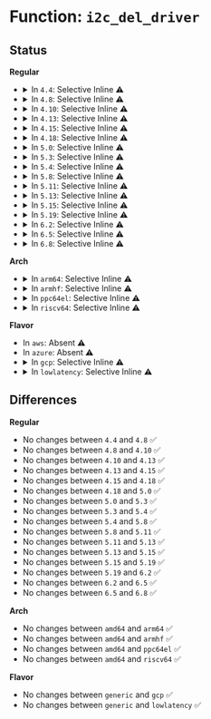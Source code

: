 # Function: <code>i2c_del_driver</code>

## Status
<b>Regular</b>
<ul>
<li>
<details>
<summary>In <code>4.4</code>: Selective Inline ⚠️</summary>

```c
void i2c_del_driver(struct i2c_driver *driver);
```

**Collision:** Unique Global

**Inline:** Selective

**Transformation:** False

**Instances:**

```
In drivers/i2c/i2c-core.c (ffffffff81679810)
Location: drivers/i2c/i2c-core.c:1909
Inline: True
Direct callers:
  - drivers/gpio/gpio-sx150x.c:sx150x_exit
  - drivers/mfd/88pm860x-core.c:pm860x_i2c_exit
  - drivers/mfd/htc-i2cpld.c:htcpld_core_exit
  - drivers/mfd/wm8400-core.c:wm8400_module_exit
  - drivers/mfd/wm831x-i2c.c:wm831x_i2c_exit
  - drivers/mfd/wm8350-i2c.c:wm8350_i2c_exit
  - drivers/mfd/tps65217.c:tps65217_exit
  - drivers/mfd/tps65910.c:tps65910_i2c_exit
  - drivers/mfd/tps65912-i2c.c:tps65912_i2c_exit
  - drivers/mfd/tps80031.c:tps80031_exit
  - drivers/mfd/twl-core.c:twl_driver_exit
  - drivers/mfd/twl6040.c:twl6040_driver_exit
  - drivers/mfd/smsc-ece1099.c:smsc_i2c_driver_exit
  - drivers/mfd/da903x.c:da903x_exit
  - drivers/mfd/da9052-i2c.c:da9052_i2c_exit
  - drivers/mfd/axp20x.c:axp20x_i2c_driver_exit
  - drivers/mfd/lp8788.c:lp8788_exit
  - drivers/mfd/da9055-i2c.c:da9055_i2c_exit
  - drivers/mfd/da9063-i2c.c:da9063_i2c_driver_exit
  - drivers/mfd/max14577.c:max14577_i2c_exit
  - drivers/mfd/max77693.c:max77693_i2c_exit
  - drivers/mfd/max77843.c:max77843_i2c_exit
  - drivers/mfd/max8925-i2c.c:max8925_i2c_exit
  - drivers/mfd/max8997.c:max8997_i2c_exit
  - drivers/mfd/max8998.c:max8998_i2c_exit
  - drivers/mfd/ab3100-core.c:ab3100_i2c_exit
  - drivers/mfd/adp5520.c:adp5520_driver_exit
  - drivers/mfd/tps6586x.c:tps6586x_exit
  - drivers/mfd/tps65090.c:tps65090_exit
  - drivers/mfd/aat2870-core.c:aat2870_exit
  - drivers/mfd/palmas.c:palmas_i2c_exit
  - drivers/mfd/rc5t583.c:rc5t583_i2c_exit
  - drivers/mfd/sec-core.c:sec_pmic_exit
  - drivers/mfd/as3711.c:as3711_i2c_exit
  - drivers/mfd/intel_soc_pmic_core.c:intel_soc_pmic_i2c_driver_exit
  - drivers/i2c/i2c-core.c:i2c_exit
```
**Symbols:**

```
ffffffff81679810-ffffffff81679858: i2c_del_driver (STB_GLOBAL)
```
</details>
</li>
<li>
<details>
<summary>In <code>4.8</code>: Selective Inline ⚠️</summary>

```c
void i2c_del_driver(struct i2c_driver *driver);
```

**Collision:** Unique Global

**Inline:** Selective

**Transformation:** False

**Instances:**

```
In drivers/i2c/i2c-core.c (ffffffff816daf80)
Location: drivers/i2c/i2c-core.c:2106
Inline: True
Direct callers:
  - drivers/mfd/88pm860x-core.c:pm860x_i2c_exit
  - drivers/mfd/htc-i2cpld.c:htcpld_core_exit
  - drivers/mfd/wm8400-core.c:wm8400_module_exit
  - drivers/mfd/wm831x-i2c.c:wm831x_i2c_exit
  - drivers/mfd/wm8350-i2c.c:wm8350_i2c_exit
  - drivers/mfd/tps65910.c:tps65910_i2c_exit
  - drivers/mfd/tps65912-i2c.c:tps65912_i2c_driver_exit
  - drivers/mfd/tps80031.c:tps80031_exit
  - drivers/mfd/twl-core.c:twl_driver_exit
  - drivers/mfd/twl6040.c:twl6040_driver_exit
  - drivers/mfd/smsc-ece1099.c:smsc_i2c_driver_exit
  - drivers/mfd/da903x.c:da903x_exit
  - drivers/mfd/da9052-i2c.c:da9052_i2c_exit
  - drivers/mfd/lp8788.c:lp8788_exit
  - drivers/mfd/da9055-i2c.c:da9055_i2c_exit
  - drivers/mfd/da9063-i2c.c:da9063_i2c_driver_exit
  - drivers/mfd/max14577.c:max14577_i2c_exit
  - drivers/mfd/max77693.c:max77693_i2c_driver_exit
  - drivers/mfd/ab3100-core.c:ab3100_i2c_exit
  - drivers/mfd/adp5520.c:adp5520_driver_exit
  - drivers/mfd/tps6586x.c:tps6586x_exit
  - drivers/mfd/tps65090.c:tps65090_exit
  - drivers/mfd/aat2870-core.c:aat2870_exit
  - drivers/mfd/palmas.c:palmas_i2c_exit
  - drivers/mfd/rc5t583.c:rc5t583_i2c_exit
  - drivers/mfd/sec-core.c:sec_pmic_exit
  - drivers/mfd/as3711.c:as3711_i2c_exit
  - drivers/mfd/intel_soc_pmic_core.c:intel_soc_pmic_i2c_driver_exit
  - drivers/i2c/i2c-core.c:i2c_exit
```
**Symbols:**

```
ffffffff816daf80-ffffffff816dafc4: i2c_del_driver (STB_GLOBAL)
```
</details>
</li>
<li>
<details>
<summary>In <code>4.10</code>: Selective Inline ⚠️</summary>

```c
void i2c_del_driver(struct i2c_driver *driver);
```

**Collision:** Unique Global

**Inline:** Selective

**Transformation:** False

**Instances:**

```
In drivers/i2c/i2c-core.c (ffffffff8170b2c0)
Location: drivers/i2c/i2c-core.c:2391
Inline: True
Direct callers:
  - drivers/mfd/88pm860x-core.c:pm860x_i2c_exit
  - drivers/mfd/htc-i2cpld.c:htcpld_core_exit
  - drivers/mfd/wm8400-core.c:wm8400_module_exit
  - drivers/mfd/wm831x-i2c.c:wm831x_i2c_exit
  - drivers/mfd/wm8350-i2c.c:wm8350_i2c_exit
  - drivers/mfd/tps65910.c:tps65910_i2c_exit
  - drivers/mfd/tps65912-i2c.c:tps65912_i2c_driver_exit
  - drivers/mfd/tps80031.c:tps80031_exit
  - drivers/mfd/twl6040.c:twl6040_driver_exit
  - drivers/mfd/da903x.c:da903x_exit
  - drivers/mfd/da9052-i2c.c:da9052_i2c_exit
  - drivers/mfd/lp8788.c:lp8788_exit
  - drivers/mfd/da9055-i2c.c:da9055_i2c_exit
  - drivers/mfd/da9063-i2c.c:da9063_i2c_driver_exit
  - drivers/mfd/max14577.c:max14577_i2c_exit
  - drivers/mfd/max77693.c:max77693_i2c_driver_exit
  - drivers/mfd/adp5520.c:adp5520_driver_exit
  - drivers/mfd/tps6586x.c:tps6586x_exit
  - drivers/mfd/tps65090.c:tps65090_exit
  - drivers/mfd/aat2870-core.c:aat2870_exit
  - drivers/mfd/palmas.c:palmas_i2c_exit
  - drivers/mfd/rc5t583.c:rc5t583_i2c_exit
  - drivers/mfd/sec-core.c:sec_pmic_exit
  - drivers/mfd/as3711.c:as3711_i2c_exit
  - drivers/mfd/intel_soc_pmic_core.c:intel_soc_pmic_i2c_driver_exit
  - drivers/input/touchscreen/elants_i2c.c:elants_i2c_driver_exit
  - drivers/i2c/i2c-core.c:i2c_exit
```
**Symbols:**

```
ffffffff8170b2c0-ffffffff8170b304: i2c_del_driver (STB_GLOBAL)
```
</details>
</li>
<li>
<details>
<summary>In <code>4.13</code>: Selective Inline ⚠️</summary>

```c
void i2c_del_driver(struct i2c_driver *driver);
```

**Collision:** Unique Global

**Inline:** Selective

**Transformation:** False

**Instances:**

```
In drivers/i2c/i2c-core-base.c (ffffffff81720310)
Location: drivers/i2c/i2c-core-base.c:1633
Inline: True
Direct callers:
  - drivers/mfd/88pm860x-core.c:pm860x_i2c_exit
  - drivers/mfd/htc-i2cpld.c:htcpld_core_exit
  - drivers/mfd/wm8400-core.c:wm8400_module_exit
  - drivers/mfd/wm831x-i2c.c:wm831x_i2c_exit
  - drivers/mfd/wm8350-i2c.c:wm8350_i2c_exit
  - drivers/mfd/tps65910.c:tps65910_i2c_exit
  - drivers/mfd/tps65912-i2c.c:tps65912_i2c_driver_exit
  - drivers/mfd/tps80031.c:tps80031_exit
  - drivers/mfd/twl6040.c:twl6040_driver_exit
  - drivers/mfd/da903x.c:da903x_exit
  - drivers/mfd/da9052-i2c.c:da9052_i2c_exit
  - drivers/mfd/lp8788.c:lp8788_exit
  - drivers/mfd/da9055-i2c.c:da9055_i2c_exit
  - drivers/mfd/da9063-i2c.c:da9063_i2c_driver_exit
  - drivers/mfd/max14577.c:max14577_i2c_exit
  - drivers/mfd/max77693.c:max77693_i2c_driver_exit
  - drivers/mfd/adp5520.c:adp5520_driver_exit
  - drivers/mfd/tps6586x.c:tps6586x_exit
  - drivers/mfd/tps65090.c:tps65090_exit
  - drivers/mfd/aat2870-core.c:aat2870_exit
  - drivers/mfd/palmas.c:palmas_i2c_exit
  - drivers/mfd/rc5t583.c:rc5t583_i2c_exit
  - drivers/mfd/sec-core.c:sec_pmic_exit
  - drivers/mfd/as3711.c:as3711_i2c_exit
  - drivers/mfd/intel_soc_pmic_core.c:intel_soc_pmic_i2c_driver_exit
  - drivers/input/touchscreen/elants_i2c.c:elants_i2c_driver_exit
  - drivers/i2c/i2c-core-base.c:i2c_exit
```
**Symbols:**

```
ffffffff81720310-ffffffff81720354: i2c_del_driver (STB_GLOBAL)
```
</details>
</li>
<li>
<details>
<summary>In <code>4.15</code>: Selective Inline ⚠️</summary>

```c
void i2c_del_driver(struct i2c_driver *driver);
```

**Collision:** Unique Global

**Inline:** Selective

**Transformation:** False

**Instances:**

```
In drivers/i2c/i2c-core-base.c (ffffffff81791640)
Location: drivers/i2c/i2c-core-base.c:1657
Inline: True
Direct callers:
  - drivers/mfd/88pm860x-core.c:pm860x_i2c_exit
  - drivers/mfd/htc-i2cpld.c:htcpld_core_exit
  - drivers/mfd/wm8400-core.c:wm8400_module_exit
  - drivers/mfd/wm831x-i2c.c:wm831x_i2c_exit
  - drivers/mfd/wm8350-i2c.c:wm8350_i2c_exit
  - drivers/mfd/tps65910.c:tps65910_i2c_exit
  - drivers/mfd/tps65912-i2c.c:tps65912_i2c_driver_exit
  - drivers/mfd/tps80031.c:tps80031_exit
  - drivers/mfd/twl6040.c:twl6040_driver_exit
  - drivers/mfd/da903x.c:da903x_exit
  - drivers/mfd/da9052-i2c.c:da9052_i2c_exit
  - drivers/mfd/lp8788.c:lp8788_exit
  - drivers/mfd/da9055-i2c.c:da9055_i2c_exit
  - drivers/mfd/da9063-i2c.c:da9063_i2c_driver_exit
  - drivers/mfd/max14577.c:max14577_i2c_exit
  - drivers/mfd/max77693.c:max77693_i2c_driver_exit
  - drivers/mfd/adp5520.c:adp5520_driver_exit
  - drivers/mfd/tps6586x.c:tps6586x_exit
  - drivers/mfd/tps65090.c:tps65090_exit
  - drivers/mfd/aat2870-core.c:aat2870_exit
  - drivers/mfd/palmas.c:palmas_i2c_exit
  - drivers/mfd/rc5t583.c:rc5t583_i2c_exit
  - drivers/mfd/sec-core.c:sec_pmic_exit
  - drivers/mfd/as3711.c:as3711_i2c_exit
  - drivers/mfd/intel_soc_pmic_core.c:intel_soc_pmic_i2c_driver_exit
  - drivers/input/touchscreen/elants_i2c.c:elants_i2c_driver_exit
  - drivers/i2c/i2c-core-base.c:i2c_exit
```
**Symbols:**

```
ffffffff81791640-ffffffff81791684: i2c_del_driver (STB_GLOBAL)
```
</details>
</li>
<li>
<details>
<summary>In <code>4.18</code>: Selective Inline ⚠️</summary>

```c
void i2c_del_driver(struct i2c_driver *driver);
```

**Collision:** Unique Global

**Inline:** Selective

**Transformation:** False

**Instances:**

```
In drivers/i2c/i2c-core-base.c (ffffffff817d40a0)
Location: drivers/i2c/i2c-core-base.c:1636
Inline: True
Direct callers:
  - drivers/mfd/88pm860x-core.c:pm860x_i2c_exit
  - drivers/mfd/htc-i2cpld.c:htcpld_core_exit
  - drivers/mfd/wm8400-core.c:wm8400_module_exit
  - drivers/mfd/wm831x-i2c.c:wm831x_i2c_exit
  - drivers/mfd/wm8350-i2c.c:wm8350_i2c_exit
  - drivers/mfd/tps65910.c:tps65910_i2c_exit
  - drivers/mfd/tps65912-i2c.c:tps65912_i2c_driver_exit
  - drivers/mfd/tps80031.c:tps80031_exit
  - drivers/mfd/twl6040.c:twl6040_driver_exit
  - drivers/mfd/da903x.c:da903x_exit
  - drivers/mfd/da9052-i2c.c:da9052_i2c_exit
  - drivers/mfd/lp8788.c:lp8788_exit
  - drivers/mfd/da9055-i2c.c:da9055_i2c_exit
  - drivers/mfd/da9063-i2c.c:da9063_i2c_driver_exit
  - drivers/mfd/max14577.c:max14577_i2c_exit
  - drivers/mfd/max77693.c:max77693_i2c_driver_exit
  - drivers/mfd/adp5520.c:adp5520_driver_exit
  - drivers/mfd/tps6586x.c:tps6586x_exit
  - drivers/mfd/tps65090.c:tps65090_exit
  - drivers/mfd/aat2870-core.c:aat2870_exit
  - drivers/mfd/palmas.c:palmas_i2c_exit
  - drivers/mfd/rc5t583.c:rc5t583_i2c_exit
  - drivers/mfd/sec-core.c:sec_pmic_exit
  - drivers/mfd/as3711.c:as3711_i2c_exit
  - drivers/mfd/intel_soc_pmic_core.c:intel_soc_pmic_i2c_driver_exit
  - drivers/input/touchscreen/elants_i2c.c:elants_i2c_driver_exit
  - drivers/i2c/i2c-core-base.c:i2c_exit
```
**Symbols:**

```
ffffffff817d40a0-ffffffff817d40e4: i2c_del_driver (STB_GLOBAL)
```
</details>
</li>
<li>
<details>
<summary>In <code>5.0</code>: Selective Inline ⚠️</summary>

```c
void i2c_del_driver(struct i2c_driver *driver);
```

**Collision:** Unique Global

**Inline:** Selective

**Transformation:** False

**Instances:**

```
In drivers/i2c/i2c-core-base.c (ffffffff817fb1e0)
Location: drivers/i2c/i2c-core-base.c:1641
Inline: True
Direct callers:
  - drivers/mfd/88pm860x-core.c:pm860x_i2c_exit
  - drivers/mfd/htc-i2cpld.c:htcpld_core_exit
  - drivers/mfd/wm8400-core.c:wm8400_module_exit
  - drivers/mfd/wm831x-i2c.c:wm831x_i2c_exit
  - drivers/mfd/wm8350-i2c.c:wm8350_i2c_exit
  - drivers/mfd/tps65910.c:tps65910_i2c_exit
  - drivers/mfd/tps65912-i2c.c:tps65912_i2c_driver_exit
  - drivers/mfd/tps80031.c:tps80031_exit
  - drivers/mfd/twl6040.c:twl6040_driver_exit
  - drivers/mfd/da903x.c:da903x_exit
  - drivers/mfd/da9052-i2c.c:da9052_i2c_exit
  - drivers/mfd/lp8788.c:lp8788_exit
  - drivers/mfd/da9055-i2c.c:da9055_i2c_exit
  - drivers/mfd/da9063-i2c.c:da9063_i2c_driver_exit
  - drivers/mfd/max14577.c:max14577_i2c_exit
  - drivers/mfd/max77693.c:max77693_i2c_driver_exit
  - drivers/mfd/adp5520.c:adp5520_driver_exit
  - drivers/mfd/tps6586x.c:tps6586x_exit
  - drivers/mfd/tps65090.c:tps65090_exit
  - drivers/mfd/aat2870-core.c:aat2870_exit
  - drivers/mfd/palmas.c:palmas_i2c_exit
  - drivers/mfd/rc5t583.c:rc5t583_i2c_exit
  - drivers/mfd/sec-core.c:sec_pmic_exit
  - drivers/mfd/as3711.c:as3711_i2c_exit
  - drivers/mfd/intel_soc_pmic_core.c:intel_soc_pmic_i2c_driver_exit
  - drivers/input/touchscreen/elants_i2c.c:elants_i2c_driver_exit
  - drivers/i2c/i2c-core-base.c:i2c_exit
```
**Symbols:**

```
ffffffff817fb1e0-ffffffff817fb224: i2c_del_driver (STB_GLOBAL)
```
</details>
</li>
<li>
<details>
<summary>In <code>5.3</code>: Selective Inline ⚠️</summary>

```c
void i2c_del_driver(struct i2c_driver *driver);
```

**Collision:** Unique Global

**Inline:** Selective

**Transformation:** False

**Instances:**

```
In drivers/i2c/i2c-core-base.c (ffffffff8183be40)
Location: drivers/i2c/i2c-core-base.c:1731
Inline: True
Direct callers:
  - drivers/mfd/88pm860x-core.c:pm860x_i2c_exit
  - drivers/mfd/tps65912-i2c.c:tps65912_i2c_driver_exit
  - drivers/mfd/twl6040.c:twl6040_driver_exit
  - drivers/mfd/da903x.c:da903x_exit
  - drivers/mfd/da9052-i2c.c:da9052_i2c_exit
  - drivers/mfd/lp8788.c:lp8788_exit
  - drivers/mfd/da9055-i2c.c:da9055_i2c_exit
  - drivers/mfd/da9063-i2c.c:da9063_i2c_driver_exit
  - drivers/mfd/max14577.c:max14577_i2c_exit
  - drivers/mfd/max77693.c:max77693_i2c_driver_exit
  - drivers/mfd/tps6586x.c:tps6586x_exit
  - drivers/mfd/palmas.c:palmas_i2c_exit
  - drivers/mfd/sec-core.c:sec_pmic_exit
  - drivers/mfd/intel_soc_pmic_core.c:intel_soc_pmic_i2c_driver_exit
  - drivers/input/touchscreen/elants_i2c.c:elants_i2c_driver_exit
  - drivers/i2c/i2c-core-base.c:i2c_exit
```
**Symbols:**

```
ffffffff8183be40-ffffffff8183be84: i2c_del_driver (STB_GLOBAL)
```
</details>
</li>
<li>
<details>
<summary>In <code>5.4</code>: Selective Inline ⚠️</summary>

```c
void i2c_del_driver(struct i2c_driver *driver);
```

**Collision:** Unique Global

**Inline:** Selective

**Transformation:** False

**Instances:**

```
In drivers/i2c/i2c-core-base.c (ffffffff8186d7e0)
Location: drivers/i2c/i2c-core-base.c:1736
Inline: True
Direct callers:
  - drivers/mfd/88pm860x-core.c:pm860x_i2c_exit
  - drivers/mfd/tps65912-i2c.c:tps65912_i2c_driver_exit
  - drivers/mfd/twl6040.c:twl6040_driver_exit
  - drivers/mfd/da903x.c:da903x_exit
  - drivers/mfd/da9052-i2c.c:da9052_i2c_exit
  - drivers/mfd/lp8788.c:lp8788_exit
  - drivers/mfd/da9055-i2c.c:da9055_i2c_exit
  - drivers/mfd/da9063-i2c.c:da9063_i2c_driver_exit
  - drivers/mfd/max14577.c:max14577_i2c_exit
  - drivers/mfd/max77693.c:max77693_i2c_driver_exit
  - drivers/mfd/tps6586x.c:tps6586x_exit
  - drivers/mfd/palmas.c:palmas_i2c_exit
  - drivers/mfd/sec-core.c:sec_pmic_exit
  - drivers/mfd/intel_soc_pmic_core.c:intel_soc_pmic_i2c_driver_exit
  - drivers/input/touchscreen/elants_i2c.c:elants_i2c_driver_exit
  - drivers/i2c/i2c-core-base.c:i2c_exit
```
**Symbols:**

```
ffffffff8186d7e0-ffffffff8186d824: i2c_del_driver (STB_GLOBAL)
```
</details>
</li>
<li>
<details>
<summary>In <code>5.8</code>: Selective Inline ⚠️</summary>

```c
void i2c_del_driver(struct i2c_driver *driver);
```

**Collision:** Unique Global

**Inline:** Selective

**Transformation:** False

**Instances:**

```
In drivers/i2c/i2c-core-base.c (ffffffff81940da0)
Location: drivers/i2c/i2c-core-base.c:1698
Inline: True
Direct callers:
  - drivers/mfd/88pm860x-core.c:pm860x_i2c_exit
  - drivers/mfd/tps65912-i2c.c:tps65912_i2c_driver_exit
  - drivers/mfd/twl6040.c:twl6040_driver_exit
  - drivers/mfd/da903x.c:da903x_exit
  - drivers/mfd/da9052-i2c.c:da9052_i2c_exit
  - drivers/mfd/lp8788.c:lp8788_exit
  - drivers/mfd/da9055-i2c.c:da9055_i2c_exit
  - drivers/mfd/da9063-i2c.c:da9063_i2c_driver_exit
  - drivers/mfd/max14577.c:max14577_i2c_exit
  - drivers/mfd/max77693.c:max77693_i2c_driver_exit
  - drivers/mfd/tps6586x.c:tps6586x_exit
  - drivers/mfd/palmas.c:palmas_i2c_exit
  - drivers/mfd/sec-core.c:sec_pmic_exit
  - drivers/mfd/intel_soc_pmic_core.c:intel_soc_pmic_i2c_driver_exit
  - drivers/input/touchscreen/elants_i2c.c:elants_i2c_driver_exit
  - drivers/i2c/i2c-core-base.c:i2c_exit
```
**Symbols:**

```
ffffffff81940da0-ffffffff81940e0e: i2c_del_driver (STB_GLOBAL)
```
</details>
</li>
<li>
<details>
<summary>In <code>5.11</code>: Selective Inline ⚠️</summary>

```c
void i2c_del_driver(struct i2c_driver *driver);
```

**Collision:** Unique Global

**Inline:** Selective

**Transformation:** False

**Instances:**

```
In drivers/i2c/i2c-core-base.c (ffffffff81947170)
Location: drivers/i2c/i2c-core-base.c:1828
Inline: True
Direct callers:
  - drivers/mfd/88pm860x-core.c:pm860x_i2c_exit
  - drivers/mfd/tps65912-i2c.c:tps65912_i2c_driver_exit
  - drivers/mfd/twl6040.c:twl6040_driver_exit
  - drivers/mfd/da903x.c:da903x_exit
  - drivers/mfd/da9052-i2c.c:da9052_i2c_exit
  - drivers/mfd/lp8788.c:lp8788_exit
  - drivers/mfd/da9055-i2c.c:da9055_i2c_exit
  - drivers/mfd/da9063-i2c.c:da9063_i2c_driver_exit
  - drivers/mfd/max14577.c:max14577_i2c_exit
  - drivers/mfd/max77693.c:max77693_i2c_driver_exit
  - drivers/mfd/tps6586x.c:tps6586x_exit
  - drivers/mfd/palmas.c:palmas_i2c_exit
  - drivers/mfd/sec-core.c:sec_pmic_exit
  - drivers/mfd/intel_soc_pmic_core.c:intel_soc_pmic_i2c_driver_exit
  - drivers/input/touchscreen/elants_i2c.c:elants_i2c_driver_exit
  - drivers/i2c/i2c-core-base.c:i2c_exit
```
**Symbols:**

```
ffffffff81947170-ffffffff819471de: i2c_del_driver (STB_GLOBAL)
```
</details>
</li>
<li>
<details>
<summary>In <code>5.13</code>: Selective Inline ⚠️</summary>

```c
void i2c_del_driver(struct i2c_driver *driver);
```

**Collision:** Unique Global

**Inline:** Selective

**Transformation:** False

**Instances:**

```
In drivers/i2c/i2c-core-base.c (ffffffff8192aa80)
Location: drivers/i2c/i2c-core-base.c:1888
Inline: True
Direct callers:
  - drivers/mfd/88pm860x-core.c:pm860x_i2c_exit
  - drivers/mfd/tps65912-i2c.c:tps65912_i2c_driver_exit
  - drivers/mfd/twl6040.c:twl6040_driver_exit
  - drivers/mfd/da903x.c:da903x_exit
  - drivers/mfd/da9052-i2c.c:da9052_i2c_exit
  - drivers/mfd/lp8788.c:lp8788_exit
  - drivers/mfd/da9055-i2c.c:da9055_i2c_exit
  - drivers/mfd/da9063-i2c.c:da9063_i2c_driver_exit
  - drivers/mfd/max14577.c:max14577_i2c_exit
  - drivers/mfd/max77693.c:max77693_i2c_driver_exit
  - drivers/mfd/tps6586x.c:tps6586x_exit
  - drivers/mfd/palmas.c:palmas_i2c_exit
  - drivers/mfd/sec-core.c:sec_pmic_driver_exit
  - drivers/mfd/intel_soc_pmic_core.c:intel_soc_pmic_i2c_driver_exit
  - drivers/input/touchscreen/elants_i2c.c:elants_i2c_driver_exit
  - drivers/i2c/i2c-core-base.c:i2c_exit
```
**Symbols:**

```
ffffffff8192aa80-ffffffff8192aaee: i2c_del_driver (STB_GLOBAL)
```
</details>
</li>
<li>
<details>
<summary>In <code>5.15</code>: Selective Inline ⚠️</summary>

```c
void i2c_del_driver(struct i2c_driver *driver);
```

**Collision:** Unique Global

**Inline:** Selective

**Transformation:** False

**Instances:**

```
In drivers/i2c/i2c-core-base.c (ffffffff819cdc30)
Location: drivers/i2c/i2c-core-base.c:1889
Inline: True
Direct callers:
  - drivers/mfd/88pm860x-core.c:pm860x_i2c_exit
  - drivers/mfd/tps65912-i2c.c:tps65912_i2c_driver_exit
  - drivers/mfd/twl6040.c:twl6040_driver_exit
  - drivers/mfd/da903x.c:da903x_exit
  - drivers/mfd/da9052-i2c.c:da9052_i2c_exit
  - drivers/mfd/lp8788.c:lp8788_exit
  - drivers/mfd/da9055-i2c.c:da9055_i2c_exit
  - drivers/mfd/da9063-i2c.c:da9063_i2c_driver_exit
  - drivers/mfd/max14577.c:max14577_i2c_exit
  - drivers/mfd/max77693.c:max77693_i2c_driver_exit
  - drivers/mfd/tps6586x.c:tps6586x_exit
  - drivers/mfd/palmas.c:palmas_i2c_exit
  - drivers/mfd/intel_soc_pmic_core.c:intel_soc_pmic_i2c_driver_exit
  - drivers/input/touchscreen/elants_i2c.c:elants_i2c_driver_exit
  - drivers/i2c/i2c-core-base.c:i2c_exit
```
**Symbols:**

```
ffffffff819cdc30-ffffffff819cdc9b: i2c_del_driver (STB_GLOBAL)
```
</details>
</li>
<li>
<details>
<summary>In <code>5.19</code>: Selective Inline ⚠️</summary>

```c
void i2c_del_driver(struct i2c_driver *driver);
```

**Collision:** Unique Global

**Inline:** Selective

**Transformation:** False

**Instances:**

```
In drivers/i2c/i2c-core-base.c (ffffffff81b300a0)
Location: drivers/i2c/i2c-core-base.c:1892
Inline: True
Direct callers:
  - drivers/mfd/88pm860x-core.c:pm860x_i2c_exit
  - drivers/mfd/tps65912-i2c.c:tps65912_i2c_driver_exit
  - drivers/mfd/twl6040.c:twl6040_driver_exit
  - drivers/mfd/da903x.c:da903x_exit
  - drivers/mfd/da9052-i2c.c:da9052_i2c_exit
  - drivers/mfd/lp8788.c:lp8788_exit
  - drivers/mfd/da9055-i2c.c:da9055_i2c_exit
  - drivers/mfd/da9063-i2c.c:da9063_i2c_driver_exit
  - drivers/mfd/max14577.c:max14577_i2c_exit
  - drivers/mfd/max77693.c:max77693_i2c_driver_exit
  - drivers/mfd/tps6586x.c:tps6586x_exit
  - drivers/mfd/palmas.c:palmas_i2c_exit
  - drivers/mfd/intel_soc_pmic_core.c:intel_soc_pmic_i2c_driver_exit
  - drivers/input/touchscreen/elants_i2c.c:elants_i2c_driver_exit
  - drivers/i2c/i2c-core-base.c:i2c_exit
```
**Symbols:**

```
ffffffff81b300a0-ffffffff81b30127: i2c_del_driver (STB_GLOBAL)
```
</details>
</li>
<li>
<details>
<summary>In <code>6.2</code>: Selective Inline ⚠️</summary>

```c
void i2c_del_driver(struct i2c_driver *driver);
```

**Collision:** Unique Global

**Inline:** Selective

**Transformation:** False

**Instances:**

```
In drivers/i2c/i2c-core-base.c (ffffffff81cc4740)
Location: drivers/i2c/i2c-core-base.c:1886
Inline: True
Direct callers:
  - drivers/tty/serial/max310x.c:max310x_uart_exit
  - drivers/mfd/88pm860x-core.c:pm860x_i2c_exit
  - drivers/mfd/tps65912-i2c.c:tps65912_i2c_driver_exit
  - drivers/mfd/twl6040.c:twl6040_driver_exit
  - drivers/mfd/da903x.c:da903x_exit
  - drivers/mfd/da9052-i2c.c:da9052_i2c_exit
  - drivers/mfd/lp8788.c:lp8788_exit
  - drivers/mfd/da9055-i2c.c:da9055_i2c_exit
  - drivers/mfd/da9063-i2c.c:da9063_i2c_driver_exit
  - drivers/mfd/max14577.c:max14577_i2c_exit
  - drivers/mfd/max77693.c:max77693_i2c_driver_exit
  - drivers/mfd/tps6586x.c:tps6586x_exit
  - drivers/mfd/palmas.c:palmas_i2c_exit
  - drivers/mfd/intel_soc_pmic_crc.c:crystal_cove_i2c_driver_exit
  - drivers/input/touchscreen/elants_i2c.c:elants_i2c_driver_exit
  - drivers/i2c/i2c-core-base.c:i2c_exit
```
**Symbols:**

```
ffffffff81cc4740-ffffffff81cc47c7: i2c_del_driver (STB_GLOBAL)
```
</details>
</li>
<li>
<details>
<summary>In <code>6.5</code>: Selective Inline ⚠️</summary>

```c
void i2c_del_driver(struct i2c_driver *driver);
```

**Collision:** Unique Global

**Inline:** Selective

**Transformation:** False

**Instances:**

```
In drivers/i2c/i2c-core-base.c (ffffffff81d2c6c0)
Location: drivers/i2c/i2c-core-base.c:1999
Inline: True
Direct callers:
  - drivers/tty/serial/max310x.c:max310x_uart_exit
  - drivers/mfd/88pm860x-core.c:pm860x_i2c_exit
  - drivers/mfd/tps65912-i2c.c:tps65912_i2c_driver_exit
  - drivers/mfd/twl6040.c:twl6040_driver_exit
  - drivers/mfd/da903x.c:da903x_exit
  - drivers/mfd/da9052-i2c.c:da9052_i2c_exit
  - drivers/mfd/lp8788.c:lp8788_exit
  - drivers/mfd/da9055-i2c.c:da9055_i2c_exit
  - drivers/mfd/da9063-i2c.c:da9063_i2c_driver_exit
  - drivers/mfd/max14577.c:max14577_i2c_exit
  - drivers/mfd/max77693.c:max77693_i2c_driver_exit
  - drivers/mfd/tps6586x.c:tps6586x_exit
  - drivers/mfd/palmas.c:palmas_i2c_exit
  - drivers/mfd/intel_soc_pmic_crc.c:crystal_cove_i2c_driver_exit
  - drivers/input/touchscreen/elants_i2c.c:elants_i2c_driver_exit
  - drivers/i2c/i2c-core-base.c:i2c_exit
```
**Symbols:**

```
ffffffff81d2c6c0-ffffffff81d2c747: i2c_del_driver (STB_GLOBAL)
```
</details>
</li>
<li>
<details>
<summary>In <code>6.8</code>: Selective Inline ⚠️</summary>

```c
void i2c_del_driver(struct i2c_driver *driver);
```

**Collision:** Unique Global

**Inline:** Selective

**Transformation:** False

**Instances:**

```
In drivers/i2c/i2c-core-base.c (ffffffff81de2590)
Location: drivers/i2c/i2c-core-base.c:2014
Inline: True
Direct callers:
  - drivers/tty/serial/max310x.c:max310x_uart_exit
  - drivers/mfd/88pm860x-core.c:pm860x_i2c_exit
  - drivers/mfd/tps65912-i2c.c:tps65912_i2c_driver_exit
  - drivers/mfd/twl6040.c:twl6040_driver_exit
  - drivers/mfd/da903x.c:da903x_exit
  - drivers/mfd/da9052-i2c.c:da9052_i2c_exit
  - drivers/mfd/lp8788.c:lp8788_exit
  - drivers/mfd/da9055-i2c.c:da9055_i2c_exit
  - drivers/mfd/da9063-i2c.c:da9063_i2c_driver_exit
  - drivers/mfd/max14577.c:max14577_i2c_exit
  - drivers/mfd/max77693.c:max77693_i2c_driver_exit
  - drivers/mfd/tps6586x.c:tps6586x_exit
  - drivers/mfd/palmas.c:palmas_i2c_exit
  - drivers/mfd/intel_soc_pmic_crc.c:crystal_cove_i2c_driver_exit
  - drivers/input/touchscreen/elants_i2c.c:elants_i2c_driver_exit
  - drivers/i2c/i2c-core-base.c:i2c_exit
```
**Symbols:**

```
ffffffff81de2590-ffffffff81de2617: i2c_del_driver (STB_GLOBAL)
```
</details>
</li>
</ul>
<b>Arch</b>
<ul>
<li>
<details>
<summary>In <code>arm64</code>: Selective Inline ⚠️</summary>

```c
void i2c_del_driver(struct i2c_driver *driver);
```

**Collision:** Unique Global

**Inline:** Selective

**Transformation:** False

**Instances:**

```
In drivers/i2c/i2c-core-base.c (ffff800010ab0038)
Location: drivers/i2c/i2c-core-base.c:1736
Inline: True
Direct callers:
  - drivers/mfd/88pm860x-core.c:pm860x_i2c_exit
  - drivers/mfd/stmpe-i2c.c:stmpe_exit
  - drivers/mfd/tc3589x.c:tc3589x_exit
  - drivers/mfd/tps65912-i2c.c:tps65912_i2c_driver_exit
  - drivers/mfd/twl6040.c:twl6040_driver_exit
  - drivers/mfd/da903x.c:da903x_exit
  - drivers/mfd/da9052-i2c.c:da9052_i2c_exit
  - drivers/mfd/lp8788.c:lp8788_exit
  - drivers/mfd/da9055-i2c.c:da9055_i2c_exit
  - drivers/mfd/da9063-i2c.c:da9063_i2c_driver_exit
  - drivers/mfd/max14577.c:max14577_i2c_exit
  - drivers/mfd/max77686.c:max77686_i2c_driver_exit
  - drivers/mfd/max77693.c:max77693_i2c_driver_exit
  - drivers/mfd/tps6586x.c:tps6586x_exit
  - drivers/mfd/palmas.c:palmas_i2c_exit
  - drivers/mfd/sec-core.c:sec_pmic_exit
  - drivers/mfd/as3722.c:as3722_i2c_driver_exit
  - drivers/i2c/i2c-core-base.c:i2c_exit
```
**Symbols:**

```
ffff800010ab0038-ffff800010ab00a0: i2c_del_driver (STB_GLOBAL)
```
</details>
</li>
<li>
<details>
<summary>In <code>armhf</code>: Selective Inline ⚠️</summary>

```c
void i2c_del_driver(struct i2c_driver *driver);
```

**Collision:** Unique Global

**Inline:** Selective

**Transformation:** False

**Instances:**

```
In drivers/i2c/i2c-core-base.c (c0b920b8)
Location: drivers/i2c/i2c-core-base.c:1736
Inline: True
Direct callers:
  - drivers/mfd/88pm860x-core.c:pm860x_i2c_exit
  - drivers/mfd/stmpe-i2c.c:stmpe_exit
  - drivers/mfd/tc3589x.c:tc3589x_exit
  - drivers/mfd/tps65217.c:tps65217_exit
  - drivers/mfd/tps65912-i2c.c:tps65912_i2c_driver_exit
  - drivers/mfd/twl6040.c:twl6040_driver_exit
  - drivers/mfd/da903x.c:da903x_exit
  - drivers/mfd/da9052-i2c.c:da9052_i2c_exit
  - drivers/mfd/lp8788.c:lp8788_exit
  - drivers/mfd/da9055-i2c.c:da9055_i2c_exit
  - drivers/mfd/da9063-i2c.c:da9063_i2c_driver_exit
  - drivers/mfd/max14577.c:max14577_i2c_exit
  - drivers/mfd/max77686.c:max77686_i2c_driver_exit
  - drivers/mfd/max77693.c:max77693_i2c_driver_exit
  - drivers/mfd/tps6586x.c:tps6586x_exit
  - drivers/mfd/palmas.c:palmas_i2c_exit
  - drivers/mfd/sec-core.c:sec_pmic_exit
  - drivers/mfd/as3722.c:as3722_i2c_driver_exit
  - drivers/rtc/rtc-pcf8523.c:pcf8523_driver_exit
  - drivers/i2c/i2c-core-base.c:i2c_exit
  - sound/soc/codecs/sgtl5000.c:sgtl5000_i2c_driver_exit
```
**Symbols:**

```
c0b920b8-c0b92110: i2c_del_driver (STB_GLOBAL)
```
</details>
</li>
<li>
<details>
<summary>In <code>ppc64el</code>: Selective Inline ⚠️</summary>

```c
void i2c_del_driver(struct i2c_driver *driver);
```

**Collision:** Unique Global

**Inline:** Selective

**Transformation:** False

**Instances:**

```
In drivers/i2c/i2c-core-base.c (c000000000b93e30)
Location: drivers/i2c/i2c-core-base.c:1736
Inline: True
Direct callers:
  - drivers/char/tpm/tpm_i2c_atmel.c:i2c_atmel_driver_exit
  - drivers/char/tpm/tpm_i2c_infineon.c:tpm_tis_i2c_driver_exit
  - drivers/char/tpm/tpm_i2c_nuvoton.c:i2c_nuvoton_driver_exit
  - drivers/mfd/88pm860x-core.c:pm860x_i2c_exit
  - drivers/mfd/stmpe-i2c.c:stmpe_exit
  - drivers/mfd/tc3589x.c:tc3589x_exit
  - drivers/mfd/tps65912-i2c.c:tps65912_i2c_driver_exit
  - drivers/mfd/twl6040.c:twl6040_driver_exit
  - drivers/mfd/da903x.c:da903x_exit
  - drivers/mfd/da9052-i2c.c:da9052_i2c_exit
  - drivers/mfd/lp8788.c:lp8788_exit
  - drivers/mfd/da9055-i2c.c:da9055_i2c_exit
  - drivers/mfd/da9063-i2c.c:da9063_i2c_driver_exit
  - drivers/mfd/max14577.c:max14577_i2c_exit
  - drivers/mfd/max77686.c:max77686_i2c_driver_exit
  - drivers/mfd/max77693.c:max77693_i2c_driver_exit
  - drivers/mfd/tps6586x.c:tps6586x_exit
  - drivers/mfd/palmas.c:palmas_i2c_exit
  - drivers/mfd/sec-core.c:sec_pmic_exit
  - drivers/mfd/as3722.c:as3722_i2c_driver_exit
  - drivers/i2c/i2c-core-base.c:i2c_exit
```
**Symbols:**

```
c000000000b93e30-c000000000b93ec0: i2c_del_driver (STB_GLOBAL)
```
</details>
</li>
<li>
<details>
<summary>In <code>riscv64</code>: Selective Inline ⚠️</summary>

```c
void i2c_del_driver(struct i2c_driver *driver);
```

**Collision:** Unique Global

**Inline:** Selective

**Transformation:** False

**Instances:**

```
In drivers/i2c/i2c-core-base.c (ffffffe0006b8ca6)
Location: drivers/i2c/i2c-core-base.c:1736
Inline: True
Direct callers:
  - drivers/mfd/88pm860x-core.c:pm860x_i2c_exit
  - drivers/mfd/stmpe-i2c.c:stmpe_exit
  - drivers/mfd/tc3589x.c:tc3589x_exit
  - drivers/mfd/tps65912-i2c.c:tps65912_i2c_driver_exit
  - drivers/mfd/twl6040.c:twl6040_driver_exit
  - drivers/mfd/da903x.c:da903x_exit
  - drivers/mfd/da9052-i2c.c:da9052_i2c_exit
  - drivers/mfd/lp8788.c:lp8788_exit
  - drivers/mfd/da9055-i2c.c:da9055_i2c_exit
  - drivers/mfd/da9063-i2c.c:da9063_i2c_driver_exit
  - drivers/mfd/max14577.c:max14577_i2c_exit
  - drivers/mfd/max77686.c:max77686_i2c_driver_exit
  - drivers/mfd/max77693.c:max77693_i2c_driver_exit
  - drivers/mfd/tps6586x.c:tps6586x_exit
  - drivers/mfd/palmas.c:palmas_i2c_exit
  - drivers/mfd/sec-core.c:sec_pmic_exit
  - drivers/mfd/as3722.c:as3722_i2c_driver_exit
  - drivers/i2c/i2c-core-base.c:i2c_exit
```
**Symbols:**

```
ffffffe0006b8ca6-ffffffe0006b8d18: i2c_del_driver (STB_GLOBAL)
```
</details>
</li>
</ul>
<b>Flavor</b>
<ul>
<li>
In <code>aws</code>: Absent ⚠️
</li>
<li>
In <code>azure</code>: Absent ⚠️
</li>
<li>
<details>
<summary>In <code>gcp</code>: Selective Inline ⚠️</summary>

```c
void i2c_del_driver(struct i2c_driver *driver);
```

**Collision:** Unique Global

**Inline:** Selective

**Transformation:** False

**Instances:**

```
In drivers/i2c/i2c-core-base.c (ffffffff81861970)
Location: drivers/i2c/i2c-core-base.c:1736
Inline: True
Direct callers:
  - drivers/mfd/88pm860x-core.c:pm860x_i2c_exit
  - drivers/mfd/tps65912-i2c.c:tps65912_i2c_driver_exit
  - drivers/mfd/twl6040.c:twl6040_driver_exit
  - drivers/mfd/da903x.c:da903x_exit
  - drivers/mfd/da9052-i2c.c:da9052_i2c_exit
  - drivers/mfd/lp8788.c:lp8788_exit
  - drivers/mfd/da9055-i2c.c:da9055_i2c_exit
  - drivers/mfd/da9063-i2c.c:da9063_i2c_driver_exit
  - drivers/mfd/max14577.c:max14577_i2c_exit
  - drivers/mfd/max77693.c:max77693_i2c_driver_exit
  - drivers/mfd/tps6586x.c:tps6586x_exit
  - drivers/mfd/palmas.c:palmas_i2c_exit
  - drivers/mfd/sec-core.c:sec_pmic_exit
  - drivers/mfd/intel_soc_pmic_core.c:intel_soc_pmic_i2c_driver_exit
  - drivers/input/touchscreen/elants_i2c.c:elants_i2c_driver_exit
  - drivers/i2c/i2c-core-base.c:i2c_exit
```
**Symbols:**

```
ffffffff81861970-ffffffff818619b4: i2c_del_driver (STB_GLOBAL)
```
</details>
</li>
<li>
<details>
<summary>In <code>lowlatency</code>: Selective Inline ⚠️</summary>

```c
void i2c_del_driver(struct i2c_driver *driver);
```

**Collision:** Unique Global

**Inline:** Selective

**Transformation:** False

**Instances:**

```
In drivers/i2c/i2c-core-base.c (ffffffff8187cb80)
Location: drivers/i2c/i2c-core-base.c:1736
Inline: True
Direct callers:
  - drivers/mfd/88pm860x-core.c:pm860x_i2c_exit
  - drivers/mfd/tps65912-i2c.c:tps65912_i2c_driver_exit
  - drivers/mfd/twl6040.c:twl6040_driver_exit
  - drivers/mfd/da903x.c:da903x_exit
  - drivers/mfd/da9052-i2c.c:da9052_i2c_exit
  - drivers/mfd/lp8788.c:lp8788_exit
  - drivers/mfd/da9055-i2c.c:da9055_i2c_exit
  - drivers/mfd/da9063-i2c.c:da9063_i2c_driver_exit
  - drivers/mfd/max14577.c:max14577_i2c_exit
  - drivers/mfd/max77693.c:max77693_i2c_driver_exit
  - drivers/mfd/tps6586x.c:tps6586x_exit
  - drivers/mfd/palmas.c:palmas_i2c_exit
  - drivers/mfd/sec-core.c:sec_pmic_exit
  - drivers/mfd/intel_soc_pmic_core.c:intel_soc_pmic_i2c_driver_exit
  - drivers/input/touchscreen/elants_i2c.c:elants_i2c_driver_exit
  - drivers/i2c/i2c-core-base.c:i2c_exit
```
**Symbols:**

```
ffffffff8187cb80-ffffffff8187cbc4: i2c_del_driver (STB_GLOBAL)
```
</details>
</li>
</ul>

## Differences
<b>Regular</b>
<ul>
<li>
No changes between <code>4.4</code> and <code>4.8</code> ✅
</li>
<li>
No changes between <code>4.8</code> and <code>4.10</code> ✅
</li>
<li>
No changes between <code>4.10</code> and <code>4.13</code> ✅
</li>
<li>
No changes between <code>4.13</code> and <code>4.15</code> ✅
</li>
<li>
No changes between <code>4.15</code> and <code>4.18</code> ✅
</li>
<li>
No changes between <code>4.18</code> and <code>5.0</code> ✅
</li>
<li>
No changes between <code>5.0</code> and <code>5.3</code> ✅
</li>
<li>
No changes between <code>5.3</code> and <code>5.4</code> ✅
</li>
<li>
No changes between <code>5.4</code> and <code>5.8</code> ✅
</li>
<li>
No changes between <code>5.8</code> and <code>5.11</code> ✅
</li>
<li>
No changes between <code>5.11</code> and <code>5.13</code> ✅
</li>
<li>
No changes between <code>5.13</code> and <code>5.15</code> ✅
</li>
<li>
No changes between <code>5.15</code> and <code>5.19</code> ✅
</li>
<li>
No changes between <code>5.19</code> and <code>6.2</code> ✅
</li>
<li>
No changes between <code>6.2</code> and <code>6.5</code> ✅
</li>
<li>
No changes between <code>6.5</code> and <code>6.8</code> ✅
</li>
</ul>
<b>Arch</b>
<ul>
<li>
No changes between <code>amd64</code> and <code>arm64</code> ✅
</li>
<li>
No changes between <code>amd64</code> and <code>armhf</code> ✅
</li>
<li>
No changes between <code>amd64</code> and <code>ppc64el</code> ✅
</li>
<li>
No changes between <code>amd64</code> and <code>riscv64</code> ✅
</li>
</ul>
<b>Flavor</b>
<ul>
<li>
No changes between <code>generic</code> and <code>gcp</code> ✅
</li>
<li>
No changes between <code>generic</code> and <code>lowlatency</code> ✅
</li>
</ul>
